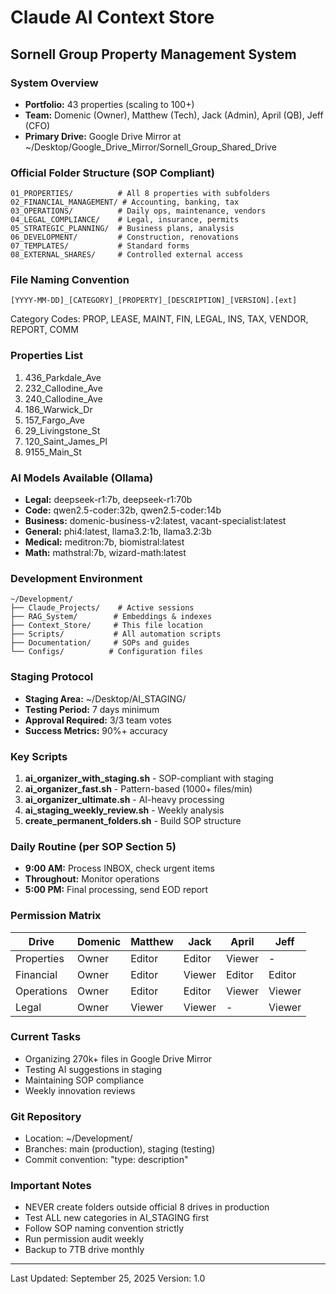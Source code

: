 # Claude AI Context Store
## Sornell Group Property Management System

### System Overview
- **Portfolio:** 43 properties (scaling to 100+)
- **Team:** Domenic (Owner), Matthew (Tech), Jack (Admin), April (QB), Jeff (CFO)
- **Primary Drive:** Google Drive Mirror at ~/Desktop/Google_Drive_Mirror/Sornell_Group_Shared_Drive

### Official Folder Structure (SOP Compliant)
```
01_PROPERTIES/          # All 8 properties with subfolders
02_FINANCIAL_MANAGEMENT/ # Accounting, banking, tax
03_OPERATIONS/          # Daily ops, maintenance, vendors
04_LEGAL_COMPLIANCE/    # Legal, insurance, permits
05_STRATEGIC_PLANNING/  # Business plans, analysis
06_DEVELOPMENT/         # Construction, renovations
07_TEMPLATES/           # Standard forms
08_EXTERNAL_SHARES/     # Controlled external access
```

### File Naming Convention
```
[YYYY-MM-DD]_[CATEGORY]_[PROPERTY]_[DESCRIPTION]_[VERSION].[ext]
```

Category Codes: PROP, LEASE, MAINT, FIN, LEGAL, INS, TAX, VENDOR, REPORT, COMM

### Properties List
1. 436_Parkdale_Ave
2. 232_Callodine_Ave
3. 240_Callodine_Ave
4. 186_Warwick_Dr
5. 157_Fargo_Ave
6. 29_Livingstone_St
7. 120_Saint_James_Pl
8. 9155_Main_St

### AI Models Available (Ollama)
- **Legal:** deepseek-r1:7b, deepseek-r1:70b
- **Code:** qwen2.5-coder:32b, qwen2.5-coder:14b
- **Business:** domenic-business-v2:latest, vacant-specialist:latest
- **General:** phi4:latest, llama3.2:1b, llama3.2:3b
- **Medical:** meditron:7b, biomistral:latest
- **Math:** mathstral:7b, wizard-math:latest

### Development Environment
```
~/Development/
├── Claude_Projects/    # Active sessions
├── RAG_System/        # Embeddings & indexes
├── Context_Store/     # This file location
├── Scripts/           # All automation scripts
├── Documentation/     # SOPs and guides
└── Configs/          # Configuration files
```

### Staging Protocol
- **Staging Area:** ~/Desktop/AI_STAGING/
- **Testing Period:** 7 days minimum
- **Approval Required:** 3/3 team votes
- **Success Metrics:** 90%+ accuracy

### Key Scripts
1. **ai_organizer_with_staging.sh** - SOP-compliant with staging
2. **ai_organizer_fast.sh** - Pattern-based (1000+ files/min)
3. **ai_organizer_ultimate.sh** - AI-heavy processing
4. **ai_staging_weekly_review.sh** - Weekly analysis
5. **create_permanent_folders.sh** - Build SOP structure

### Daily Routine (per SOP Section 5)
- **9:00 AM:** Process INBOX, check urgent items
- **Throughout:** Monitor operations
- **5:00 PM:** Final processing, send EOD report

### Permission Matrix
| Drive | Domenic | Matthew | Jack | April | Jeff |
|-------|---------|---------|------|-------|------|
| Properties | Owner | Editor | Editor | Viewer | - |
| Financial | Owner | Editor | Viewer | Editor | Editor |
| Operations | Owner | Editor | Editor | Viewer | Viewer |
| Legal | Owner | Viewer | Viewer | - | Viewer |

### Current Tasks
- Organizing 270k+ files in Google Drive Mirror
- Testing AI suggestions in staging
- Maintaining SOP compliance
- Weekly innovation reviews

### Git Repository
- Location: ~/Development/
- Branches: main (production), staging (testing)
- Commit convention: "type: description"

### Important Notes
- NEVER create folders outside official 8 drives in production
- Test ALL new categories in AI_STAGING first
- Follow SOP naming convention strictly
- Run permission audit weekly
- Backup to 7TB drive monthly

---
Last Updated: September 25, 2025
Version: 1.0